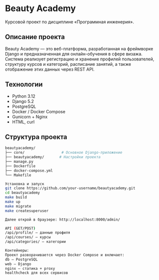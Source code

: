 # Beauty Academy
Курсовой проект по дисциплине «Программная инженерия».
##  Описание проекта
Beauty Academy — это веб-платформа, разработанная на фреймворке Django и предназначенная для онлайн-обучения в сфере визажа. Система реализует регистрацию и хранение профилей пользователей, структуру курсов и категорий, расписание занятий, а также отображение этих данных через REST API.
## Технологии
- Python 3.12
- Django 5.2
- PostgreSQL
- Docker / Docker Compose
- Gunicorn + Nginx
- HTML, curl
## Структура проекта
```bash
beautyacademy/
├── core/                 # Основное Django-приложение
├── beautyacademy/       # Настройки проекта
├── manage.py
├── Dockerfile
├── docker-compose.yml
└── Makefile

Установка и запуск
git clone https://github.com/your-username/beautyacademy.git
cd beautyacademy
make build
make up
make migrate
make createsuperuser

Далее открой в браузере: http://localhost:8000/admin/

API (GET/POST)
/api/profile/ — данные профиля
/api/courses/ — курсы
/api/categories/ — категории

Контейнеры:
Проект разворачивается через Docker Compose и включает:
db — PostgreSQL
web — Django
nginx — статика + proxy
healthcheck для всех сервисов